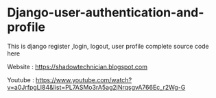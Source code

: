 # Django-user-authentication-and-profile


This is django register ,login, logout, user profile complete source code here
 
 Website : https://shadowtechnician.blogspot.com
 
 Youtube : https://www.youtube.com/watch?v=a0JrfpgLI84&list=PL7ASMo3rA5ag2jNrqsgvA766Ec_r2Wg-G 
